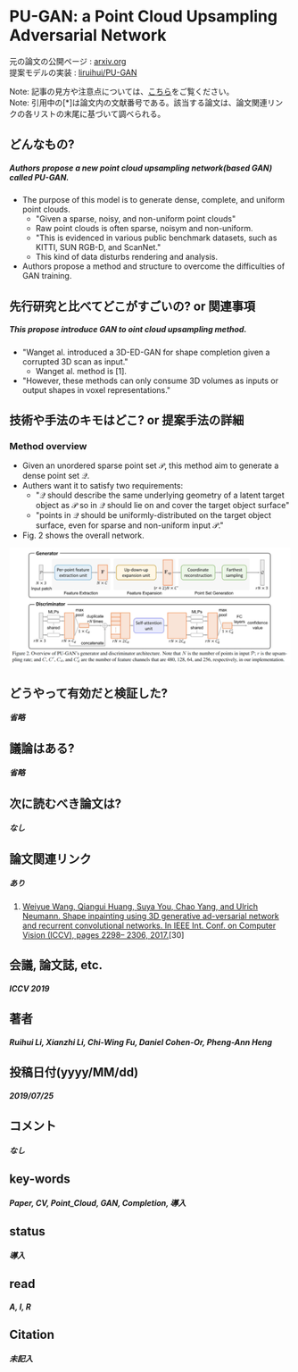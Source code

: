 # PU-GAN: a Point Cloud Upsampling Adversarial Network

元の論文の公開ページ : [arxiv.org](https://arxiv.org/abs/1907.10844)  
提案モデルの実装 : [liruihui/PU-GAN](https://github.com/liruihui/PU-GAN)  

Note: 記事の見方や注意点については、[こちら](/)をご覧ください。  
Note: 引用中の[*]は論文内の文献番号である。該当する論文は、論文関連リンクの各リストの末尾に基づいて調べられる。

## どんなもの?
##### Authors propose a new point cloud upsampling network(based GAN) called PU-GAN.
- The purpose of this model is to generate dense, complete, and uniform point clouds.
  - "Given a sparse, noisy, and non-uniform point clouds"
  - Raw point clouds is often sparse, noisym and non-uniform.
  - "This is evidenced in various public benchmark datasets, such as KITTI, SUN RGB-D, and ScanNet."
  - This kind of data disturbs rendering and analysis.
- Authors propose a method and structure to overcome the difficulties of GAN training.

## 先行研究と比べてどこがすごいの? or 関連事項
##### This propose introduce GAN to oint cloud upsampling method.
- "Wanget al. introduced a 3D-ED-GAN for shape completion given a corrupted 3D scan as input."
  - Wanget al. method is [1].
- "However, these methods can only consume 3D volumes as inputs or output shapes in voxel representations."

## 技術や手法のキモはどこ? or 提案手法の詳細
### Method overview
- Given an unordered sparse point set $\mathcal{P}$, this method aim to generate a dense point set $\mathcal{Q}$.
- Authers want it to satisfy two requirements:
  - "$\mathcal{Q}$ should describe the same underlying geometry of a latent target object as $\mathcal{P}$ so in $\mathcal{Q}$ should lie on and cover the target object surface"
  - "points in $\mathcal{Q}$ should be uniformly-distributed on the target object surface, even for sparse and non-uniform input $\mathcal{P}$."
- Fig. 2 shows the overall network.

![fig2](img/PaPCUAN/fig2.png)


## どうやって有効だと検証した?
##### 省略

## 議論はある?
##### 省略

## 次に読むべき論文は?
##### なし

## 論文関連リンク
##### あり
1. [Weiyue Wang, Qiangui Huang, Suya You, Chao Yang, and Ulrich Neumann. Shape inpainting using 3D generative ad-versarial network and recurrent convolutional networks. In IEEE Int. Conf. on Computer Vision (ICCV), pages 2298– 2306, 2017.](http://openaccess.thecvf.com/content_ICCV_2017/papers/Wang_Shape_Inpainting_Using_ICCV_2017_paper.pdf)[30]

## 会議, 論文誌, etc.
##### ICCV 2019

## 著者
##### Ruihui Li, Xianzhi Li, Chi-Wing Fu, Daniel Cohen-Or, Pheng-Ann Heng

## 投稿日付(yyyy/MM/dd)
##### 2019/07/25

## コメント
##### なし

## key-words
##### Paper, CV, Point_Cloud, GAN, Completion, 導入

## status
##### 導入

## read
##### A, I, R

## Citation
##### 未記入


